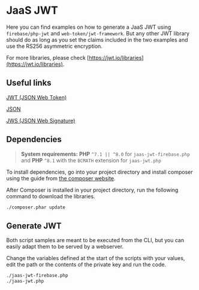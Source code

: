 # JaaS JWT

Here you can find examples on how to generate a JaaS JWT using `firebase/php-jwt` and `web-token/jwt-framework`. But any other JWT library should do as long as you set the claims included in the two examples and use the RS256 asymmetric encryption.

For more libraries, please check [https://jwt.io/libraries](https://jwt.io/libraries).

## Useful links

[JWT (JSON Web Token)](https://tools.ietf.org/html/rfc7519)

[JSON](https://tools.ietf.org/html/rfc7159)

[JWS (JSON Web Signature)](https://tools.ietf.org/html/rfc7515)


## Dependencies

> **System requirements:** **PHP** `^7.1 || ^8.0` for `jaas-jwt-firebase.php` and **PHP** `^8.1` with the `BCMATH` extension for `jaas-jwt.php`

To install dependencies, go into your project directory and install composer using the guide from [the composer website](https://getcomposer.org/download/).

After Composer is installed in your project directory, run the following command to download the libraries.

```bash
./composer.phar update
```

## Generate JWT

Both script samples are meant to be executed from the CLI, but you can easily adapt them to be served by a webserver.

Change the variables defined at the start of the scripts with your values, edit the path or the contents of the private key and run the code.

```bash
./jaas-jwt-firebase.php
./jaas-jwt.php
```
